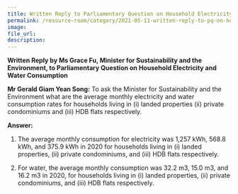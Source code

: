 ```yaml
---  
title: Written Reply to Parliamentary Question on Household Electricity and Water Consumption by Ms Grace Fu, Minister for Sustainability and the Environment
permalink: /resource-room/category/2021-05-11-written-reply-to-pq-on-household-electricity-and-water-consumption/
image:  
file_url:  
description:  
---  
```

**Written Reply by Ms Grace Fu, Minister for Sustainability and the Environment, to Parliamentary Question on Household Electricity and Water Consumption**

**Mr Gerald Giam Yean Song:** To ask the Minister for Sustainability and the Environment what are the average monthly electricity and water consumption rates for households living in (i) landed properties (ii) private condominiums and (iii) HDB flats respectively.

**Answer:**

1. 	The average monthly consumption for electricity was 1,257 kWh, 568.8 kWh, and 375.9 kWh in 2020 for households living in (i) landed properties, (ii) private condominiums, and (iii) HDB flats respectively.

2. 	For water, the average monthly consumption was 32.2 m3, 15.0 m3, and 16.2 m3 in 2020, for households living in (i) landed properties, (ii) private condominiums, and (iii) HDB flats respectively.
